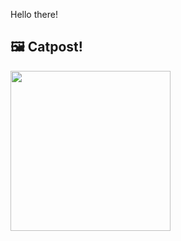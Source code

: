 Hello there!



## 🖼️ Catpost!

<sub>
    <img src="https://cdn2.thecatapi.com/images/d1p.gif" height="256">
</sub>


